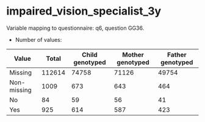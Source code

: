 # impaired_vision_specialist_3y
Variable mapping to questionnaire: q6, question GG36.
- Number of values:

| Value | Total | Child genotyped | Mother genotyped | Father genotyped |
| ----- | ----- | --------------- | ---------------- | ---------------- |
| Missing | 112614 | 74758 | 71126 | 49754 |
| Non-missing | 1009 | 673 | 643 | 464 |
| No | 84 | 59 | 56 |41 |
| Yes | 925 | 614 | 587 |423 |



